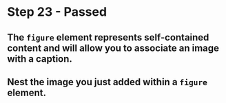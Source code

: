 # Step 23 - Passed
## The `figure` element represents self-contained content and will allow you to associate an image with a caption.

## Nest the image you just added within a `figure` element.

